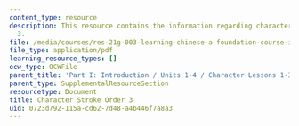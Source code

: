 ```yaml
---
content_type: resource
description: This resource contains the information regarding character stroke order
  3.
file: /media/courses/res-21g-003-learning-chinese-a-foundation-course-in-mandarin-spring-2011/0723d792115acd627d48a4b446f7a8a3_MITRES_21G_003S11_stroke03.pdf
file_type: application/pdf
learning_resource_types: []
ocw_type: OCWFile
parent_title: 'Part I: Introduction / Units 1-4 / Character Lessons 1-3'
parent_type: SupplementalResourceSection
resourcetype: Document
title: Character Stroke Order 3
uid: 0723d792-115a-cd62-7d48-a4b446f7a8a3
---
```

